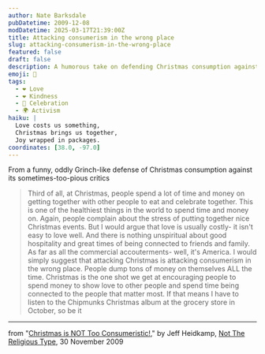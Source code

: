 ```yaml
---
author: Nate Barksdale
pubDatetime: 2009-12-08
modDatetime: 2025-03-17T21:39:00Z
title: Attacking consumerism in the wrong place
slug: attacking-consumerism-in-the-wrong-place
featured: false
draft: false
description: A humorous take on defending Christmas consumption against its critics.
emoji: 🎄
tags:
  - ❤️ Love
  - ❤️ Kindness
  - 🎉 Celebration
  - 🌍 Activism
haiku: |
  Love costs us something,  
  Christmas brings us together,  
  Joy wrapped in packages.
coordinates: [38.0, -97.0]
---
```


From a funny, oddly Grinch-like defense of Christmas consumption against its sometimes-too-pious critics

> Third of all, at Christmas, people spend a lot of time and money on getting together with other people to eat and celebrate together. This is one of the healthiest things in the world to spend time and money on. Again, people complain about the stress of putting together nice Christmas events. But I would argue that love is usually costly- it isn't easy to love well. And there is nothing unspiritual about good hospitality and great times of being connected to friends and family. As far as all the commercial accouterments- well, it's America. I would simply suggest that attacking Christmas is attacking consumerism in the wrong place. People dump tons of money on themselves ALL the time. Christmas is the one shot we get at encouraging people to spend money to show love to other people and spend time being connected to the people that matter most. If that means I have to listen to the Chipmunks Christmas album at the grocery store in October, so be it

---

from "[Christmas is NOT Too Consumeristic!](http://web.archive.org/web/20241104121845/https://notreligious.typepad.com/notreligious/2009/11/consumerxmas.html)," by Jeff Heidkamp, [Not The Religious Type](http://web.archive.org/web/20241104121845/https://notreligious.typepad.com/notreligious/2009/11/consumerxmas.html), 30 November 2009

